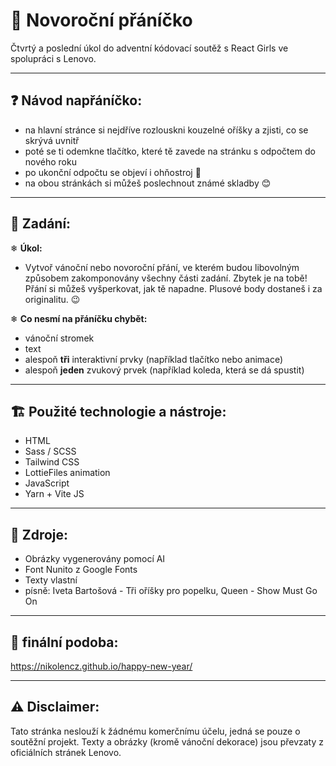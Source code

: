 # 💫 Novoroční přáníčko
Čtvrtý a poslední úkol do adventní kódovací soutěž s React Girls ve spolupráci s Lenovo.

---

## ❓ Návod napřáníčko:
- na hlavní stránce si nejdříve rozlouskni kouzelné oříšky a zjisti, co se skrývá uvnitř
- poté se ti odemkne tlačítko, které tě zavede na stránku s odpočtem do nového roku
- po ukonční odpočtu se objeví i ohňostroj 🎉
- na obou stránkách si můžeš poslechnout známé skladby 😊

---

## 📝 Zadání:
❄ **Úkol:**

- Vytvoř vánoční nebo novoroční přání, ve kterém budou libovolným způsobem zakomponovány všechny části zadání. Zbytek je na tobě! Přání si můžeš vyšperkovat, jak tě napadne. Plusové body dostaneš i za originalitu. 😉

❄ **Co nesmí na přáníčku chybět:**

- vánoční stromek
- text
- alespoň **tři** interaktivní prvky (například tlačítko nebo animace)
- alespoň **jeden** zvukový prvek (například koleda, která se dá spustit)

---

## 🏗️ Použité technologie a nástroje:

- HTML
- Sass / SCSS
- Tailwind CSS
- LottieFiles animation
- JavaScript
- Yarn + Vite JS

---

## 📃 Zdroje:

- Obrázky vygenerovány pomocí AI
- Font Nunito z Google Fonts
- Texty vlastní
- písně: Iveta Bartošová - Tři oříšky pro popelku, Queen - Show Must Go On

---

## 👀 finální podoba:

https://nikolencz.github.io/happy-new-year/

---

## ⚠️ Disclaimer:

Tato stránka neslouží k žádnému komerčnímu účelu, jedná se pouze o soutěžní projekt. Texty a obrázky (kromě vánoční dekorace) jsou převzaty z oficiálních stránek Lenovo.